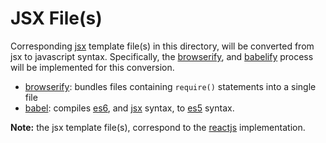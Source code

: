 # JSX File(s)

Corresponding [jsx](https://facebook.github.io/react/docs/jsx-in-depth.html)
 template file(s) in this directory, will be converted from jsx to javascript
 syntax.  Specifically, the [browserify](http://browserify.org/), and
 [babelify](https://babeljs.io/) process will be implemented for this
 conversion.

  - [browserify](http://browserify.org/): bundles files containing `require()`
 statements into a single file
  - [babel](https://babeljs.io/): compiles [es6](http://www.ecma-international.org/publications/files/ECMA-ST/Ecma-262.pdf),
 and [jsx](https://facebook.github.io/react/docs/jsx-in-depth.html) syntax, to
 [es5](http://www.ecma-international.org/publications/files/ECMA-ST/Ecma-262.pdf)
 syntax.

**Note:** the jsx template file(s), correspond to the
 [reactjs](https://facebook.github.io/react/) implementation.